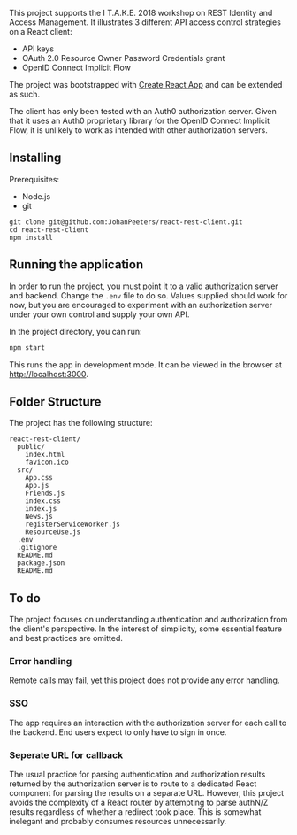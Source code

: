 This project supports the I T.A.K.E. 2018 workshop on REST Identity and Access Management. It illustrates 3 different API access control strategies on a React client:
* API keys
* OAuth 2.0 Resource Owner Password Credentials grant
* OpenID Connect Implicit Flow

The project was bootstrapped with [Create React App](https://github.com/facebookincubator/create-react-app) and can be extended as such.

The client has only been tested with an Auth0 authorization server. Given that it uses an Auth0 proprietary library for the OpenID Connect Implicit Flow, it is unlikely to work as intended with other authorization servers.

## Installing

Prerequisites:
* Node.js
* git

```
git clone git@github.com:JohanPeeters/react-rest-client.git
cd react-rest-client
npm install
```

## Running the application

In order to run the project, you must point it to a valid authorization server and backend. Change the `.env` file to do so. Values supplied should work for now, but you are encouraged to experiment with an authorization server under your own control and supply your own API.

In the project directory, you can run:

```sh
npm start
```

This runs the app in development mode.
It can be viewed in the browser at [http://localhost:3000](http://localhost:3000).

## Folder Structure

The project has the following structure:

```
react-rest-client/
  public/
    index.html
    favicon.ico
  src/
    App.css
    App.js
    Friends.js
    index.css
    index.js
    News.js
    registerServiceWorker.js
    ResourceUse.js
  .env
  .gitignore
  README.md
  package.json
  README.md
```

## To do

The project focuses on understanding authentication and authorization from the client's perspective. In the interest of simplicity, some essential feature and best practices are omitted.

### Error handling

Remote calls may fail, yet this project does not provide any error handling.

### SSO

The app requires an interaction with the authorization server for each call to the backend. End users expect to only have to sign in once.

### Seperate URL for callback

The usual practice for parsing authentication and authorization results returned by the authorization server is to route to a dedicated React component for parsing the results on a separate URL. However, this project avoids the complexity of a React router by attempting to parse authN/Z results regardless of whether a redirect took place. This is somewhat inelegant and probably consumes resources unnecessarily.

